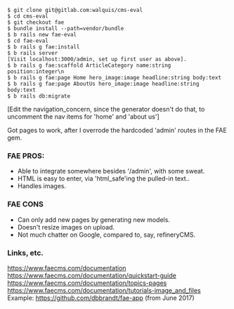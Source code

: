     $ git clone git@gitlab.com:walquis/cms-eval
    $ cd cms-eval
    $ git checkout fae
    $ bundle install --path=vendor/bundle
    $ b rails new fae-eval
    $ cd fae-eval
    $ b rails g fae:install
    $ b rails server
    [Visit localhost:3000/admin, set up first user as above].
    $ b rails g fae:scaffold ArticleCategory name:string position:integer\n
    $ b rails g fae:page Home hero_image:image headline:string body:text
    $ b rails g fae:page AboutUs hero_image:image headline:string body:text
    $ b rails db:migrate

[Edit the navigation_concern, since the generator doesn't do that, to uncomment the nav items for 'home' and 'about us']

Got pages to work, after I overrode the hardcoded 'admin' routes in the FAE gem.

### FAE PROS:
- Able to integrate somewhere besides '/admin', with some sweat.
- HTML is easy to enter, via 'html_safe'ing the pulled-in text..
- Handles images.

### FAE CONS
- Can only add new pages by generating new models.
- Doesn't resize images on upload.
- Not much chatter on Google, compared to, say, refineryCMS.

### Links, etc.
https://www.faecms.com/documentation
https://www.faecms.com/documentation/quickstart-guide
https://www.faecms.com/documentation/topics-pages
https://www.faecms.com/documentation/tutorials-image_and_files
Example: https://github.com/dbbrandt/fae-app (from June 2017)
